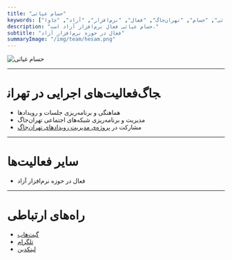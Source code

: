 ```yaml
---
title: "حسام غیاثی"
keywords: ["غیاثی", "حسام", "تهران‌جاگ", "فعال", "نرم‌افزار", "آزاد", "جاوا"]
description: "حسام غیاثی فعال نرم‌افزار آزاد است."
subtitle: "فعال در حوزه نرم‌افزار آزاد"
summaryImage: "/img/team/hesam.png"
---
```

![حسام غیاثی](/img/team/hesam.png)

---

# فعالیت‌های اجرایی در تهران‎جاگ
* هماهنگی و برنامه‌ریزی جلسات و رویدادها
* مدیریت و برنامه‌ریزی شبکه‌های اجتماعی تهران‌جاگ
* مشارکت در [پروژه‌ی مدیریت رویداد‌های تهران‌جاگ](https://github.com/TehJUG/event-management)

---

# سایر فعالیت‌ها
* فعال در حوزه نرم‌افزار آزاد


---

# راه‌های ارتباطی
* [گیت‌هاب](https://github.com/hesamghiasi)
* [تلگرام](https://t.me/hesamghiasi21)
* [لینکدین](https://linkedin.com/in/hesam-ghiasi)
